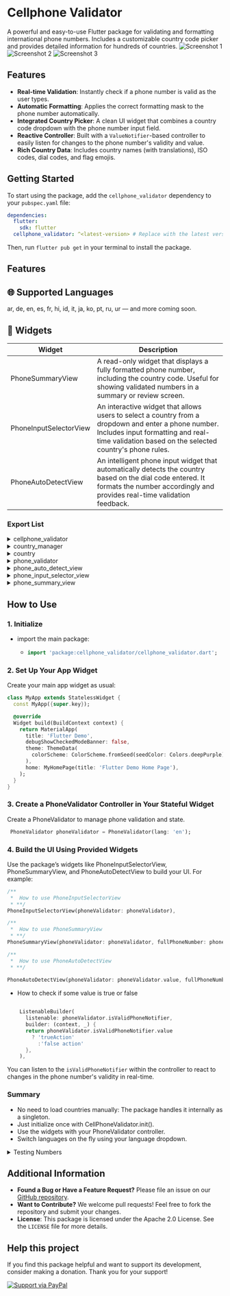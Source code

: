 # Cellphone Validator
A powerful and easy-to-use Flutter package for validating and formatting international phone numbers. Includes a customizable country code picker and provides detailed information for hundreds of countries.
![Screenshot 1](https://raw.githubusercontent.com/DecksPlayer/phonevalidator/main/assets/0.png)
![Screenshot 2](https://raw.githubusercontent.com/DecksPlayer/phonevalidator/main/assets/3.png)
![Screenshot 3](https://raw.githubusercontent.com/DecksPlayer/phonevalidator/main/assets/2.png)
<br />

## Features

*   **Real-time Validation**: Instantly check if a phone number is valid as the user types.
*   **Automatic Formatting**: Applies the correct formatting mask to the phone number automatically.
*   **Integrated Country Picker**: A clean UI widget that combines a country code dropdown with the phone number input field.
*   **Reactive Controller**: Built with a `ValueNotifier`-based controller to easily listen for changes to the phone number's validity and value.
*   **Rich Country Data**: Includes country names (with translations), ISO codes, dial codes, and flag emojis.

## Getting Started

To start using the package, add the `cellphone_validator` dependency to your `pubspec.yaml` file:

```yaml
dependencies:
  flutter:
    sdk: flutter
  cellphone_validator: ^<latest-version> # Replace with the latest version
```

Then, run `flutter pub get` in your terminal to install the package.

## Features 

## 🌐 Supported Languages
ar, de, en, es, fr, hi, id, it, ja, ko, pt, ru, ur — and more coming soon.

## 🧩 Widgets


| Widget |Description |
|--------|------------|
| PhoneSummaryView |     A read-only widget that displays a fully formatted phone number, including the country code. Useful for showing validated numbers in a summary or review screen.       | 
| PhoneInputSelectorView |   An interactive widget that allows users to select a country from a dropdown and enter a phone number. Includes input formatting and real-time validation based on the selected country's phone rules.      | 
| PhoneAutoDetectView | An intelligent phone input widget that automatically detects the country based on the dial code entered. It formats the number accordingly and provides real-time validation feedback.|

###  Export List
<details>
<summary>cellphone_validator</summary>

*  path :`package:cellphone_validator/cellphone_validator.dart`  
* **Description:** Main package entry point. Re-exports all core classes, models, and widgets for easy access.
</details>

<details>
<summary>country_manager</summary>

* path :`package:cellphone_validator/src/controllers/country_manager.dart` 
* **Description:** Provides logic for managing and retrieving supported countries.   
</details>

<details>
<summary>country</summary>

* path :`package:cellphone_validator/src/controllers/country_manager.dart`
* **Description:**  Defines the `Country` model, which includes dial codes, masks, and display data.  
</details>

<details>
<summary>phone_validator</summary>

* path :`package:cellphone_validator/src/controllers/phone_validator.dart`
* **Description:**  Core validator logic that checks if phone numbers are valid according to country-specific rules.  
</details>

<details>
<summary>phone_auto_detect_view</summary>

* path :`package:cellphone_validator/src/view/phone_auto_detect_view/phone_auto_detect_view.dart`    
* **Description:**  Widget that auto-detects the country from the phone number and validates it.  
</details>
<details>
<summary>phone_input_selector_view</summary>

* path :`package:cellphone_validator/src/view/phone_input_selector_view/phone_input_selector_view.dart`    
* **Description:**  Widget that allows manual country selection and phone input with validation.  
</details>

<details>
<summary>phone_summary_view</summary>

* path :`package:cellphone_validator/src/view/phone_text_view/phone_summary_view.dart`    
* **Description:**  Widget that displays a phone number with formatting.  
</details>

## How to Use

### 1. Initialize

- import the main package:
  - ```dart
    import 'package:cellphone_validator/cellphone_validator.dart';
    ```
    
### 2. Set Up Your App Widget
   Create your main app widget as usual:
```dart
class MyApp extends StatelessWidget {
  const MyApp({super.key});

  @override
  Widget build(BuildContext context) {
    return MaterialApp(
      title: 'Flutter Demo',
      debugShowCheckedModeBanner: false,
      theme: ThemeData(
        colorScheme: ColorScheme.fromSeed(seedColor: Colors.deepPurple),
      ),
      home: MyHomePage(title: 'Flutter Demo Home Page'),
    );
  }
}

```

### 3. Create a PhoneValidator Controller in Your Stateful Widget

Create a PhoneValidator to manage phone validation and state.
```dart
 PhoneValidator phoneValidator = PhoneValidator(lang: 'en');
```
### 4. Build the UI Using Provided Widgets

   Use the package’s widgets like PhoneInputSelectorView, PhoneSummaryView, and PhoneAutoDetectView to build your UI. For example:

```dart
/**
 *  How to use PhoneInputSelectorView
 * **/
PhoneInputSelectorView(phoneValidator: phoneValidator),
```

```dart
/**
 *  How to use PhoneSummaryView
 * **/
PhoneSummaryView(phoneValidator: phoneValidator, fullPhoneNumber: phoneValidator.phone.replaceAll('+', ''),)
```

```dart
/**
 *  How to use PhoneAutoDetectView
 * **/
 
PhoneAutoDetectView(phoneValidator: phoneValidator.value, fullPhoneNumber: ''),
```

* How to check if some value is true or false

```dart 

    ListenableBuilder(
      listenable: phoneValidator.isValidPhoneNotifier,
      builder: (context, _) {
      return phoneValidator.isValidPhoneNotifier.value
        ? 'trueAction'
          :'false action' 
      },
    ),
```

You can listen to the `isValidPhoneNotifier` within the controller to react to changes in the phone number's validity in real-time.


### Summary
- No need to load countries manually: The package handles it internally as a singleton.
- Just initialize once with CellPhoneValidator.init().
- Use the widgets with your PhoneValidator controller.
- Switch languages on the fly using your language dropdown.


<details>
<summary>Testing Numbers</summary>

| Country Code | Phone Number | Expected Validation | Country   |
|--------------|--------------|---------------------|-----------|
| +54          | 1123456789   | Valid               | Argentina |
| +1           | 2025550191   | Valid               | USA       |
| +1           | 4165550123   | Valid               | Canada    |
| +44          | 2079460958   | Valid               | UK        |
| +49          | 30123456     | Valid               | Germany   |
| +33          | 612345678   | Valid               |  France    |
| +34          | 612345678   | Valid               | Spain     |
| +55          | 11912345678  | Valid               | Brasil    |
| +52          | 5512345678   | Valid               | Mexico    |
| +91          | 9123456789   | Valid               | India     |
| +61          | 412345678    | Valid               | Australia |
| +81          | 7012345678   | Valid               | Japan     |
| +82          | 1012345678   | Valid               | South Korea |
| +7           | 9123456789   | Valid               | Russia    |
| +27          | 821234567    | Valid               | South Africa |
| +39          | 3123456789   | Valid               | Italy     |
| +86          | 13812345678  | Valid               | China     |
| +92          | 3001234567   | Valid               | Pakistan  |
| +234         | 8031234567   | Valid               | Nigeria   |
| +880         | 1712345678   | Valid               | Bangladesh |
| +20          | 1001234567   | Valid               | Egypt     |
| +62          | 81234567890  | Valid               | Indonesia |
| +63          | 9171234567   | Valid               | Philippines |
| +66          | 812345678    | Valid               | Thailand  |
| +966         | 501234567    | Valid               | Saudi Arabia |
| +98          | 9123456789   | Valid               | Iran      |
| +60          | 123456789    | Valid               | Malaysia  |
| +31          | 612345678    | Valid               | Netherlands |
| +48          | 500123456    | Valid               | Poland    |
| +40          | 712345678    | Valid               | Romania   |
| +380         | 501234567    | Valid               | Ukraine   |
| +56          | 912345678    | Valid               | Chile     |
| +57          | 3001234567   | Valid               | Colombia  |
| +51          | 912345678    | Valid               | Peru      |
| +58          | 4121234567   | Valid               | Venezuela |
| +213         | 512345678    | Valid               | Algeria   |
| +244         | 912345678    | Valid               | Angola    |
| +229         | 61234567     | Valid               | Benin     |
| +267         | 71234567     | Valid               | Botswana  |
| +226         | 61234567     | Valid               | Burkina Faso |
| +257         | 61234567     | Valid               | Burundi   |
| +237         | 61234567     | Valid               | Cameroon  |
| +238         | 61234567     | Valid               | Cape Verde |
| +242         | 2221234567   | Valid               | Congo     |
| +243         | 81234567     | Valid               | Congo - Kinshasa |
| +253         | 61234567     | Valid               | Djibouti  |
| +236         | 61234567     | Valid               | Central African Republic |
| +240         | 91234567     | Valid               | Equatorial Guinea |
| +291         | 61234567     | Valid               | Eritrea   |
| +251         | 91234567     | Valid               | Ethiopia  |
| +220         | 91234567     | Valid               | Gambia    |
| +233         | 201234567    | Valid               | Ghana     |
| +241         | 61234567     | Valid               | Gabon     |
| +224         | 61234567     | Valid               | Guinea    |
| +245         | 61234567     | Valid               | Guinea-Bissau |
| +254         | 71234567     | Valid               | Kenya     |
| +269         | 61234567     | Valid               | Comoros   |
| +225         | 61234567     | Valid               | Chad      |
| +266         | 61234567     | Valid               | Lesotho   |
| +231         | 61234567     | Valid               | Liberia   |
| +218         | 61234567     | Valid               | Libya     |
| +232         | 61234567     | Valid               | Malawi    |
| +261         | 61234567     | Valid               | Madagascar |
| +265         | 61234567     | Valid               | Maldives  |
| +223         | 61234567     | Valid               | Mali      |



</details>



## Additional Information

*   **Found a Bug or Have a Feature Request?** Please file an issue on our [GitHub repository](https://github.com/DecksPlayer/phonevalidator/issues).
*   **Want to Contribute?** We welcome pull requests! Feel free to fork the repository and submit your changes.
*   **License**: This package is licensed under the Apache 2.0 License. See the `LICENSE` file for more details.

## Help this project
If you find this package helpful and want to support its development, consider making a donation. Thank you for your support!

[![Support via PayPal](https://www.paypalobjects.com/webstatic/en_US/i/buttons/PP_logo_h_150x38.png)](https://www.paypal.com/paypalme/gonojuarez)
